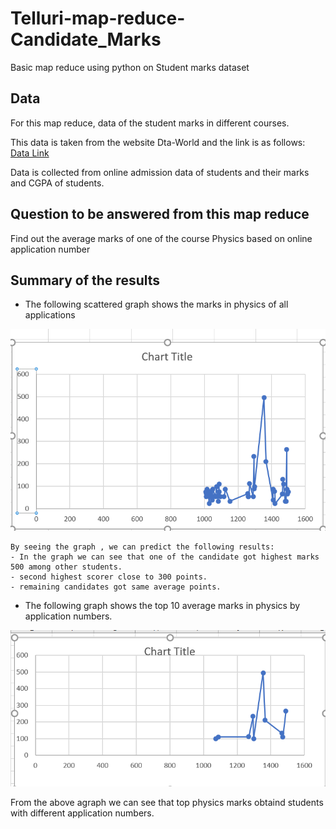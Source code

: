 # Telluri-map-reduce-Candidate_Marks
Basic map reduce using python on Student marks dataset
## Data
For this map reduce, data of the student marks in different courses.

This data is taken from the website Dta-World and the link is as follows:  
[Data Link](https://data.world/asadrizvi/online-admission-data)

Data is collected from online admission data of students and their marks and CGPA of students.

## Question to be answered from this map reduce
Find out the average marks of one of the course Physics based on online application number

## Summary of the results
* The following scattered graph shows the marks in physics of all applications

![Marks obtained by students in physics](marks.png)

    By seeing the graph , we can predict the following results:
    - In the graph we can see that one of the candidate got highest marks 500 among other students.
    - second highest scorer close to 300 points.
    - remaining candidates got same average points.
    
*   The following  graph shows the top 10 average marks in physics by application numbers.

![Top 10 student marks](top10.png)

 From the above agraph we can see that top physics marks obtaind students with different application numbers.